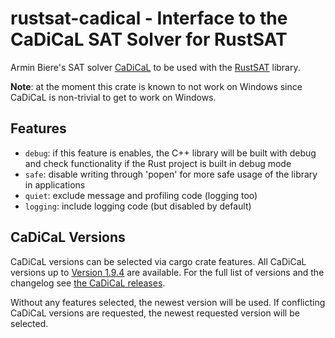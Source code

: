 # rustsat-cadical - Interface to the CaDiCaL SAT Solver for RustSAT

Armin Biere's SAT solver [CaDiCaL](https://github.com/arminbiere/cadical) to be used with the [RustSAT](https://github.com/chrjabs/rustsat) library.

**Note**: at the moment this crate is known to not work on Windows since CaDiCaL is non-trivial to get to work on Windows.

## Features

- `debug`: if this feature is enables, the C++ library will be built with debug and check functionality if the Rust project is built in debug mode
- `safe`: disable writing through 'popen' for more safe usage of the library in applications
- `quiet`: exclude message and profiling code (logging too)
- `logging`: include logging code (but disabled by default)

## CaDiCaL Versions

CaDiCaL versions can be selected via cargo crate features.
All CaDiCaL versions up to [Version 1.9.4](https://github.com/arminbiere/cadical/releases/tag/rel-1.9.4) are available.
For the full list of versions and the changelog see [the CaDiCaL releases](https://github.com/arminbiere/cadical/releases).

Without any features selected, the newest version will be used.
If conflicting CaDiCaL versions are requested, the newest requested version will be selected.